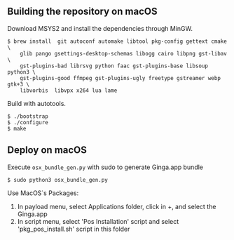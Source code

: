 ## Building the repository on macOS

Download MSYS2 and install the dependencies through MinGW.

    $ brew install  git autoconf automake libtool pkg-config gettext cmake \
        glib pango gsettings-desktop-schemas libogg cairo libpng gst-libav \
        gst-plugins-bad librsvg python faac gst-plugins-base libsoup python3 \
        gst-plugins-good ffmpeg gst-plugins-ugly freetype gstreamer webp gtk+3 \
        libvorbis  libvpx x264 lua lame

Build with autotools.

    $ ./bootstrap
    $ ./configure
    $ make

## Deploy on macOS

Execute `osx_bundle_gen.py` with sudo to generate Ginga.app bundle

    $ sudo python3 osx_bundle_gen.py

Use MacOS`s Packages:

1. In payload menu, select Applications folder, click in +, and select the Ginga.app
2. In script menu, select 'Pos Installation' script and select 'pkg_pos_install.sh' script in this folder